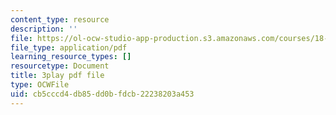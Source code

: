 ```yaml
---
content_type: resource
description: ''
file: https://ol-ocw-studio-app-production.s3.amazonaws.com/courses/18-01sc-single-variable-calculus-fall-2010/cb5cccd4db85dd0bfdcb22238203a453_60VGKnYBpbg.pdf
file_type: application/pdf
learning_resource_types: []
resourcetype: Document
title: 3play pdf file
type: OCWFile
uid: cb5cccd4-db85-dd0b-fdcb-22238203a453
---
```

